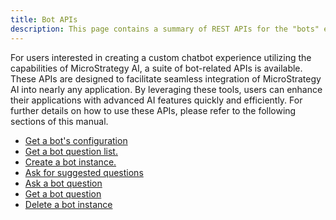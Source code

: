 ```yaml
---
title: Bot APIs
description: This page contains a summary of REST APIs for the "bots" endpoint. You can use REST API requests to consume the chat bots.
---
```


<Available since="MicroStrategy ONE (March 2024)" />

For users interested in creating a custom chatbot experience utilizing the capabilities of MicroStrategy AI, a suite of bot-related APIs is available. These APIs are designed to facilitate seamless integration of MicroStrategy AI into nearly any application. By leveraging these tools, users can enhance their applications with advanced AI features quickly and efficiently. For further details on how to use these APIs, please refer to the following sections of this manual.

- [Get a bot's configuration](./get-bot-configuration.md)
- [Get a bot question list.](./get-bot-question-list.md)
- [Create a bot instance.](./create-a-bot-instance.md)
- [Ask for suggested questions](./ask-bot-instance-suggested-question.md)
- [Ask a bot question](./ask-bot-instance-question.md)
- [Get a bot question](./get-a-bot-question.md)
- [Delete a bot instance](./delete-a-bot-instance.md)
